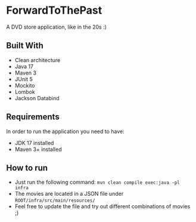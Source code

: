 # ForwardToThePast
A DVD store application, like in the 20s :) 

## Built With
- Clean architecture
- Java 17
- Maven 3
- JUnit 5
- Mockito
- Lombok
- Jackson Databind

## Requirements
In order to run the application you need to have:
- JDK 17 installed
- Maven 3+ installed

## How to run
- Just run the following command: `mvn clean compile exec:java -pl infra`
- The movies are located in a JSON file under `ROOT/infra/src/main/resources/`
- Feel free to update the file and try out different combinations of movies ;)
